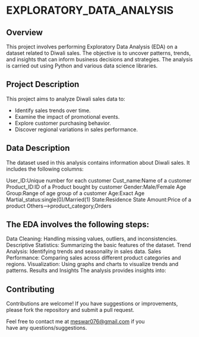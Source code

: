 # EXPLORATORY_DATA_ANALYSIS


## Overview

This project involves performing Exploratory Data Analysis (EDA) on a dataset related to Diwali sales. The objective is to uncover patterns, trends, and insights that can inform business decisions and strategies. The analysis is carried out using Python and various data science libraries.


## Project Description

This project aims to analyze Diwali sales data to:
- Identify sales trends over time.
- Examine the impact of promotional events.
- Explore customer purchasing behavior.
- Discover regional variations in sales performance.


## Data Description

The dataset used in this analysis contains information about Diwali sales. It includes the following columns:

User_ID:Unique number for each customer
Cust_name:Name of a customer
Product_ID:ID of a Product bought by customer
Gender:Male/Female
Age Group:Range of age group of a customer 
Age:Exact Age
Martial_status:single(0)/Married(1)
State:Residence State
Amount:Price of a product
Others-->product_category,Orders

## The EDA involves the following steps:

Data Cleaning: Handling missing values, outliers, and inconsistencies.
Descriptive Statistics: Summarizing the basic features of the dataset.
Trend Analysis: Identifying trends and seasonality in sales data.
Sales Performance: Comparing sales across different product categories and regions.
Visualization: Using graphs and charts to visualize trends and patterns.
Results and Insights
The analysis provides insights into:

## Contributing

Contributions are welcome! If you have suggestions or improvements, please fork the repository and submit a pull request.

Feel free to contact me at meswar076@gmail.com if you have any questions/suggestions.
